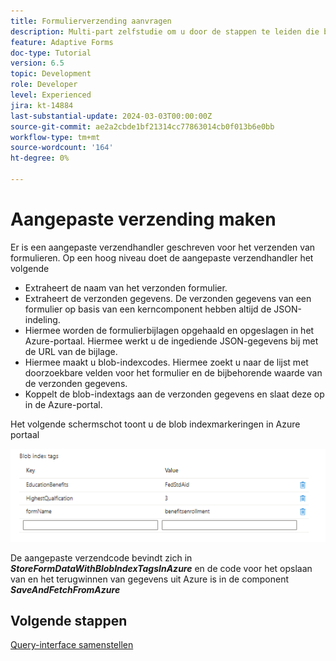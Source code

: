 ```yaml
---
title: Formulierverzending aanvragen
description: Multi-part zelfstudie om u door de stappen te leiden die betrokken zijn bij het opvragen van formulierverzendingen die zijn opgeslagen in Azure Portal
feature: Adaptive Forms
doc-type: Tutorial
version: 6.5
topic: Development
role: Developer
level: Experienced
jira: kt-14884
last-substantial-update: 2024-03-03T00:00:00Z
source-git-commit: ae2a2cbde1bf21314cc77863014cb0f013b6e0bb
workflow-type: tm+mt
source-wordcount: '164'
ht-degree: 0%

---
```


# Aangepaste verzending maken

Er is een aangepaste verzendhandler geschreven voor het verzenden van formulieren. Op een hoog niveau doet de aangepaste verzendhandler het volgende

* Extraheert de naam van het verzonden formulier.
* Extraheert de verzonden gegevens. De verzonden gegevens van een formulier op basis van een kerncomponent hebben altijd de JSON-indeling.
* Hiermee worden de formulierbijlagen opgehaald en opgeslagen in het Azure-portaal. Hiermee werkt u de ingediende JSON-gegevens bij met de URL van de bijlage.
* Hiermee maakt u blob-indexcodes. Hiermee zoekt u naar de lijst met doorzoekbare velden voor het formulier en de bijbehorende waarde van de verzonden gegevens.
* Koppelt de blob-indextags aan de verzonden gegevens en slaat deze op in de Azure-portal.

Het volgende schermschot toont u de blob indexmarkeringen in Azure portaal

![blob-index-tags](assets/blob-index-tags.png)

De aangepaste verzendcode bevindt zich in **_StoreFormDataWithBlobIndexTagsInAzure_** en de code voor het opslaan van en het terugwinnen van gegevens uit Azure is in de component **_SaveAndFetchFromAzure_**

## Volgende stappen

[Query-interface samenstellen](./part3.md)

